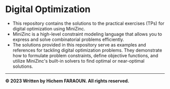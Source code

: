 # Digital Optimization

- This repository contains the solutions to the practical exercises (TPs) for digital optimization using MiniZinc.
- MiniZinc is a high-level constraint modeling language that allows you to express and solve combinatorial problems efficiently.
- The solutions provided in this repository serve as examples and references for tackling digital optimization problems. They demonstrate how to formulate problem constraints, define objective functions, and utilize MiniZinc's built-in solvers to find optimal or near-optimal solutions.

---

**© 2023 Written by Hichem FARAOUN. All rights reserved.**
